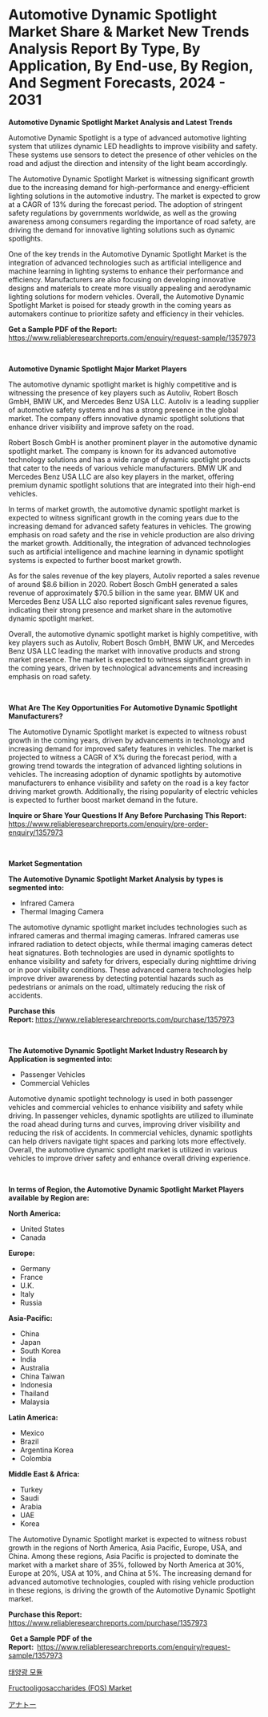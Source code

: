 <p><h1>Automotive Dynamic Spotlight Market Share & Market New Trends Analysis Report By Type, By Application, By End-use, By Region, And Segment Forecasts, 2024 - 2031</h1></p><p><strong>Automotive Dynamic Spotlight Market Analysis and Latest Trends</strong></p>
<p><p>Automotive Dynamic Spotlight is a type of advanced automotive lighting system that utilizes dynamic LED headlights to improve visibility and safety. These systems use sensors to detect the presence of other vehicles on the road and adjust the direction and intensity of the light beam accordingly.</p><p>The Automotive Dynamic Spotlight Market is witnessing significant growth due to the increasing demand for high-performance and energy-efficient lighting solutions in the automotive industry. The market is expected to grow at a CAGR of 13% during the forecast period. The adoption of stringent safety regulations by governments worldwide, as well as the growing awareness among consumers regarding the importance of road safety, are driving the demand for innovative lighting solutions such as dynamic spotlights.</p><p>One of the key trends in the Automotive Dynamic Spotlight Market is the integration of advanced technologies such as artificial intelligence and machine learning in lighting systems to enhance their performance and efficiency. Manufacturers are also focusing on developing innovative designs and materials to create more visually appealing and aerodynamic lighting solutions for modern vehicles. Overall, the Automotive Dynamic Spotlight Market is poised for steady growth in the coming years as automakers continue to prioritize safety and efficiency in their vehicles.</p></p>
<p><strong>Get a Sample PDF of the Report:&nbsp;</strong> <a href="https://www.reliableresearchreports.com/enquiry/request-sample/1357973">https://www.reliableresearchreports.com/enquiry/request-sample/1357973</a></p>
<p>&nbsp;</p>
<p><strong>Automotive Dynamic Spotlight Major Market Players</strong></p>
<p><p>The automotive dynamic spotlight market is highly competitive and is witnessing the presence of key players such as Autoliv, Robert Bosch GmbH, BMW UK, and Mercedes Benz USA LLC. Autoliv is a leading supplier of automotive safety systems and has a strong presence in the global market. The company offers innovative dynamic spotlight solutions that enhance driver visibility and improve safety on the road.</p><p>Robert Bosch GmbH is another prominent player in the automotive dynamic spotlight market. The company is known for its advanced automotive technology solutions and has a wide range of dynamic spotlight products that cater to the needs of various vehicle manufacturers. BMW UK and Mercedes Benz USA LLC are also key players in the market, offering premium dynamic spotlight solutions that are integrated into their high-end vehicles.</p><p>In terms of market growth, the automotive dynamic spotlight market is expected to witness significant growth in the coming years due to the increasing demand for advanced safety features in vehicles. The growing emphasis on road safety and the rise in vehicle production are also driving the market growth. Additionally, the integration of advanced technologies such as artificial intelligence and machine learning in dynamic spotlight systems is expected to further boost market growth.</p><p>As for the sales revenue of the key players, Autoliv reported a sales revenue of around $8.6 billion in 2020. Robert Bosch GmbH generated a sales revenue of approximately $70.5 billion in the same year. BMW UK and Mercedes Benz USA LLC also reported significant sales revenue figures, indicating their strong presence and market share in the automotive dynamic spotlight market.</p><p>Overall, the automotive dynamic spotlight market is highly competitive, with key players such as Autoliv, Robert Bosch GmbH, BMW UK, and Mercedes Benz USA LLC leading the market with innovative products and strong market presence. The market is expected to witness significant growth in the coming years, driven by technological advancements and increasing emphasis on road safety.</p></p>
<p>&nbsp;</p>
<p><strong>What Are The Key Opportunities For Automotive Dynamic Spotlight Manufacturers?</strong></p>
<p><p>The Automotive Dynamic Spotlight market is expected to witness robust growth in the coming years, driven by advancements in technology and increasing demand for improved safety features in vehicles. The market is projected to witness a CAGR of X% during the forecast period, with a growing trend towards the integration of advanced lighting solutions in vehicles. The increasing adoption of dynamic spotlights by automotive manufacturers to enhance visibility and safety on the road is a key factor driving market growth. Additionally, the rising popularity of electric vehicles is expected to further boost market demand in the future.</p></p>
<p><strong>Inquire or Share Your Questions If Any Before Purchasing This Report:</strong> <a href="https://www.reliableresearchreports.com/enquiry/pre-order-enquiry/1357973">https://www.reliableresearchreports.com/enquiry/pre-order-enquiry/1357973</a></p>
<p>&nbsp;</p>
<p><strong>Market Segmentation</strong></p>
<p><strong>The Automotive Dynamic Spotlight Market Analysis by types is segmented into:</strong></p>
<p><ul><li>Infrared Camera</li><li>Thermal Imaging Camera</li></ul></p>
<p><p>The automotive dynamic spotlight market includes technologies such as infrared cameras and thermal imaging cameras. Infrared cameras use infrared radiation to detect objects, while thermal imaging cameras detect heat signatures. Both technologies are used in dynamic spotlights to enhance visibility and safety for drivers, especially during nighttime driving or in poor visibility conditions. These advanced camera technologies help improve driver awareness by detecting potential hazards such as pedestrians or animals on the road, ultimately reducing the risk of accidents.</p></p>
<p><strong>Purchase this Report:&nbsp;</strong><a href="https://www.reliableresearchreports.com/purchase/1357973">https://www.reliableresearchreports.com/purchase/1357973</a></p>
<p>&nbsp;</p>
<p><strong>The Automotive Dynamic Spotlight Market Industry Research by Application is segmented into:</strong></p>
<p><ul><li>Passenger Vehicles</li><li>Commercial Vehicles</li></ul></p>
<p><p>Automotive dynamic spotlight technology is used in both passenger vehicles and commercial vehicles to enhance visibility and safety while driving. In passenger vehicles, dynamic spotlights are utilized to illuminate the road ahead during turns and curves, improving driver visibility and reducing the risk of accidents. In commercial vehicles, dynamic spotlights can help drivers navigate tight spaces and parking lots more effectively. Overall, the automotive dynamic spotlight market is utilized in various vehicles to improve driver safety and enhance overall driving experience.</p></p>
<p>&nbsp;</p>
<p><strong>In terms of Region, the Automotive Dynamic Spotlight Market Players available by Region are:</strong></p>
<p>
    <p> <strong> North America: </strong>
        <ul>
            <li>United States</li>
            <li>Canada</li>
        </ul>
        </p> 
    <p> <strong> Europe: </strong>
        <ul>
            <li>Germany</li>
            <li>France</li>
            <li>U.K.</li>
            <li>Italy</li>
            <li>Russia</li>
        </ul>
        </p> 
    <p> <strong> Asia-Pacific: </strong>
        <ul>
            <li>China</li>
            <li>Japan</li>
            <li>South Korea</li>
            <li>India</li>
            <li>Australia</li>
            <li>China Taiwan</li>
            <li>Indonesia</li>
            <li>Thailand</li>
            <li>Malaysia</li>
        </ul>
        </p> 
    <p> <strong> Latin America: </strong>
        <ul>
            <li>Mexico</li>
            <li>Brazil</li>
            <li>Argentina Korea</li>
            <li>Colombia</li>
        </ul>
        </p> 
    <p> <strong> Middle East & Africa: </strong>
        <ul>
            <li>Turkey</li>
            <li>Saudi</li>
            <li>Arabia</li>
            <li>UAE</li>
            <li>Korea</li>
        </ul>
    </p>
    </p>
<p><p>The Automotive Dynamic Spotlight market is expected to witness robust growth in the regions of North America, Asia Pacific, Europe, USA, and China. Among these regions, Asia Pacific is projected to dominate the market with a market share of 35%, followed by North America at 30%, Europe at 20%, USA at 10%, and China at 5%. The increasing demand for advanced automotive technologies, coupled with rising vehicle production in these regions, is driving the growth of the Automotive Dynamic Spotlight market.</p></p>
<p><strong>Purchase this Report: </strong><a href="https://www.reliableresearchreports.com/purchase/1357973">https://www.reliableresearchreports.com/purchase/1357973</a></p>
<p>&nbsp;<strong>Get a Sample PDF of the Report:&nbsp;&nbsp;</strong><a href="https://www.reliableresearchreports.com/enquiry/request-sample/1357973">https://www.reliableresearchreports.com/enquiry/request-sample/1357973</a></p>
<p><strong></strong></p>
<p><p><a href="https://medium.com/@yohan.grilli/%ED%83%9C%EC%96%91%EA%B4%91-%EB%AA%A8%EB%93%88-%EC%8B%9C%EC%9E%A5-%EC%A1%B0%EC%82%AC-%EB%B3%B4%EA%B3%A0%EC%84%9C-%EA%B7%B8-%EC%97%AD%EC%82%AC-%EB%B0%8F-2024%EB%85%84%EB%B6%80%ED%84%B0-2031%EB%85%84%EA%B9%8C%EC%A7%80%EC%9D%98-%EC%A0%84%EB%A7%9D-f38880ec4e8d">태양광 모듈</a></p><p><a href="https://view.publitas.com/reportprime-1/fructooligosaccharides-fos-market-a-comprehensive-report-of-its-market-share-growth-trends-2023-2030/">Fructooligosaccharides (FOS) Market</a></p><p><a href="https://medium.com/@suplazad62/%E3%82%A2%E3%83%8A%E3%83%83%E3%83%88%E3%81%AE%E5%B8%82%E5%A0%B4%E8%AA%BF%E6%9F%BB%E5%A0%B1%E5%91%8A%E6%9B%B8-%E3%81%9D%E3%81%AE%E6%AD%B4%E5%8F%B2%E3%81%A82031%E5%B9%B4%E3%81%8B%E3%82%892031%E5%B9%B4%E3%81%BE%E3%81%A7%E3%81%AE%E4%BA%88%E6%B8%AC-9e5b23412fd6">アナトー</a></p></p>